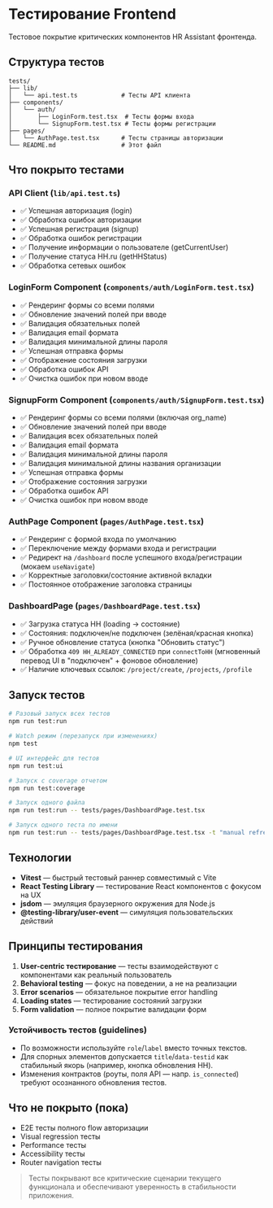 # Тестирование Frontend

Тестовое покрытие критических компонентов HR Assistant фронтенда.

## Структура тестов

```
tests/
├── lib/
│   └── api.test.ts            # Тесты API клиента
├── components/
│   └── auth/
│       ├── LoginForm.test.tsx  # Тесты формы входа
│       └── SignupForm.test.tsx # Тесты формы регистрации
├── pages/
│   └── AuthPage.test.tsx      # Тесты страницы авторизации
└── README.md                  # Этот файл
```

## Что покрыто тестами

### API Client (`lib/api.test.ts`)
- ✅ Успешная авторизация (login)
- ✅ Обработка ошибок авторизации  
- ✅ Успешная регистрация (signup)
- ✅ Обработка ошибок регистрации
- ✅ Получение информации о пользователе (getCurrentUser)
- ✅ Получение статуса HH.ru (getHHStatus)
- ✅ Обработка сетевых ошибок

### LoginForm Component (`components/auth/LoginForm.test.tsx`)
- ✅ Рендеринг формы со всеми полями
- ✅ Обновление значений полей при вводе
- ✅ Валидация обязательных полей
- ✅ Валидация email формата
- ✅ Валидация минимальной длины пароля
- ✅ Успешная отправка формы
- ✅ Отображение состояния загрузки
- ✅ Обработка ошибок API
- ✅ Очистка ошибок при новом вводе

### SignupForm Component (`components/auth/SignupForm.test.tsx`)
- ✅ Рендеринг формы со всеми полями (включая org_name)
- ✅ Обновление значений полей при вводе
- ✅ Валидация всех обязательных полей
- ✅ Валидация email формата
- ✅ Валидация минимальной длины пароля
- ✅ Валидация минимальной длины названия организации
- ✅ Успешная отправка формы
- ✅ Отображение состояния загрузки
- ✅ Обработка ошибок API
- ✅ Очистка ошибок при новом вводе

### AuthPage Component (`pages/AuthPage.test.tsx`)
- ✅ Рендеринг с формой входа по умолчанию
- ✅ Переключение между формами входа и регистрации
- ✅ Редирект на `/dashboard` после успешного входа/регистрации (мокаем `useNavigate`)
- ✅ Корректные заголовки/состояние активной вкладки
- ✅ Постоянное отображение заголовка страницы

### DashboardPage (`pages/DashboardPage.test.tsx`)
- ✅ Загрузка статуса HH (loading → состояние)
- ✅ Состояния: подключен/не подключен (зелёная/красная кнопка)
- ✅ Ручное обновление статуса (кнопка "Обновить статус")
- ✅ Обработка `409 HH_ALREADY_CONNECTED` при `connectToHH` (мгновенный перевод UI в "подключен" + фоновое обновление)
- ✅ Наличие ключевых ссылок: `/project/create`, `/projects`, `/profile`

## Запуск тестов

```bash
# Разовый запуск всех тестов
npm run test:run

# Watch режим (перезапуск при изменениях)
npm test

# UI интерфейс для тестов
npm run test:ui

# Запуск с coverage отчетом
npm run test:coverage

# Запуск одного файла
npm run test:run -- tests/pages/DashboardPage.test.tsx

# Запуск одного теста по имени
npm run test:run -- tests/pages/DashboardPage.test.tsx -t "manual refresh"
```

## Технологии

- **Vitest** — быстрый тестовый раннер совместимый с Vite
- **React Testing Library** — тестирование React компонентов с фокусом на UX
- **jsdom** — эмуляция браузерного окружения для Node.js
- **@testing-library/user-event** — симуляция пользовательских действий

## Принципы тестирования

1. **User-centric тестирование** — тесты взаимодействуют с компонентами как реальный пользователь
2. **Behavioral testing** — фокус на поведении, а не на реализации
3. **Error scenarios** — обязательное покрытие error handling
4. **Loading states** — тестирование состояний загрузки
5. **Form validation** — полное покрытие валидации форм

### Устойчивость тестов (guidelines)
- По возможности используйте `role`/`label` вместо точных текстов.
- Для спорных элементов допускается `title`/`data-testid` как стабильный якорь (например, кнопка обновления HH).
- Изменения контрактов (роуты, поля API — напр. `is_connected`) требуют осознанного обновления тестов.

## Что не покрыто (пока)

- E2E тесты полного flow авторизации  
- Visual regression тесты
- Performance тесты
- Accessibility тесты
- Router navigation тесты

> Тесты покрывают все критические сценарии текущего функционала и обеспечивают уверенность в стабильности приложения.
